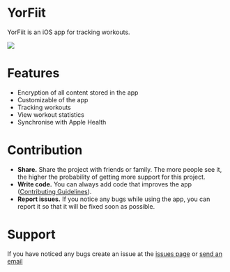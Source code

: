 # YorFiit

YorFiit is an iOS app for tracking workouts.

[<img src="https://developer.apple.com/assets/elements/badges/download-on-the-app-store.svg">](https://apps.apple.com/app/yorfiit/id1658278226?l=en)

# Features

- Encryption of all content stored in the app
- Customizable of the app
- Tracking workouts
- View workout statistics
- Synchronise with Apple Health

# Contribution

- **Share.**
  Share the project with friends or family. The more people see it, the higher the probability of getting more support
  for this project.
- **Write code.**
  You can always add code that improves the
  app ([Contributing Guidelines](https://github.com/jokoziol/YorFiit/blob/main/CONTRIBUTING.md)).
- **Report issues.**
  If you notice any bugs while using the app, you can report it so that it will be fixed soon as possible.
  
# Support
If you have noticed any bugs create an issue at the [issues page](https://github.com/jokoziol/YorFiit/issues) or [send an email](mailto:support.yorfiit@pm.me)
